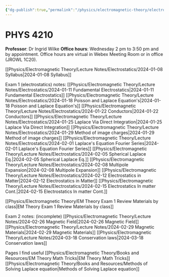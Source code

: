 ```yaml
---
{"dg-publish":true,"permalink":"/physics/electromagnetic-theory/electromagnetic-theory/"}
---
```


# PHYS 4210
**Professor**: Dr Ingrid Wilke
**Office hours**: Wednesday 2 pm to 3:50 pm and by appointment. Office hours are virtual in Webex Meeting
Room or in office (JROWL 1C20).

[[Physics/Electromagnetic Theory/Lecture Notes/Electrostatics/2024-01-08 Syllabus\|2024-01-08 Syllabus]]

Exam 1 (electrostatics) notes: 
[[Physics/Electromagnetic Theory/Lecture Notes/Electrostatics/2024-01-11 Fundamental Electrostatics\|2024-01-11 Fundamental Electrostatics]]
[[Physics/Electromagnetic Theory/Lecture Notes/Electrostatics/2024-01-18 Poisson and Laplace Equation's\|2024-01-18 Poisson and Laplace Equation's]]
[[Physics/Electromagnetic Theory/Lecture Notes/Electrostatics/2024-01-22 Conductors\|2024-01-22 Conductors]]
[[Physics/Electromagnetic Theory/Lecture Notes/Electrostatics/2024-01-25 Laplace Via Direct Integration\|2024-01-25 Laplace Via Direct Integration]]
[[Physics/Electromagnetic Theory/Lecture Notes/Electrostatics/2024-01-29 Method of image charges\|2024-01-29 Method of image charges]]
[[Physics/Electromagnetic Theory/Lecture Notes/Electrostatics/2024-02-01 Laplace's Equation Fourier Series\|2024-02-01 Laplace's Equation Fourier Series]]
[[Physics/Electromagnetic Theory/Lecture Notes/Electrostatics/2024-02-05 Spherical Laplace Eq.\|2024-02-05 Spherical Laplace Eq.]]
[[Physics/Electromagnetic Theory/Lecture Notes/Electrostatics/2024-02-08 Multipole Expansion\|2024-02-08 Multipole Expansion]]
[[Physics/Electromagnetic Theory/Lecture Notes/Electrostatics/2024-02-12 Electrostatics in Matter\|2024-02-12 Electrostatics in Matter]]
[[Physics/Electromagnetic Theory/Lecture Notes/Electrostatics/2024-02-15 Electrostatics In matter Cont.\|2024-02-15 Electrostatics In matter Cont.]]

[[Physics/Electromagnetic Theory/EM Theory Exam 1 Review Materials by class\|EM Theory Exam 1 Review Materials by class]]

Exam 2 notes: (incomplete)
[[Physics/Electromagnetic Theory/Lecture Notes/2024-02-26 Magnetic Field\|2024-02-26 Magnetic Field]]
[[Physics/Electromagnetic Theory/Lecture Notes/2024-02-29 Magnetic Materials\|2024-02-29 Magnetic Materials]]
[[Physics/Electromagnetic Theory/Lecture Notes/2024-03-18 Conservation laws\|2024-03-18 Conservation laws]]



Pages I find useful
 [[Physics/Electromagnetic Theory/Books and Resources/EM Theory Math Tricks\|EM Theory Math Tricks]]
 [[Physics/Electromagnetic Theory/Books and Resources/Methods of Solving Laplace equation\|Methods of Solving Laplace equation]]
 


